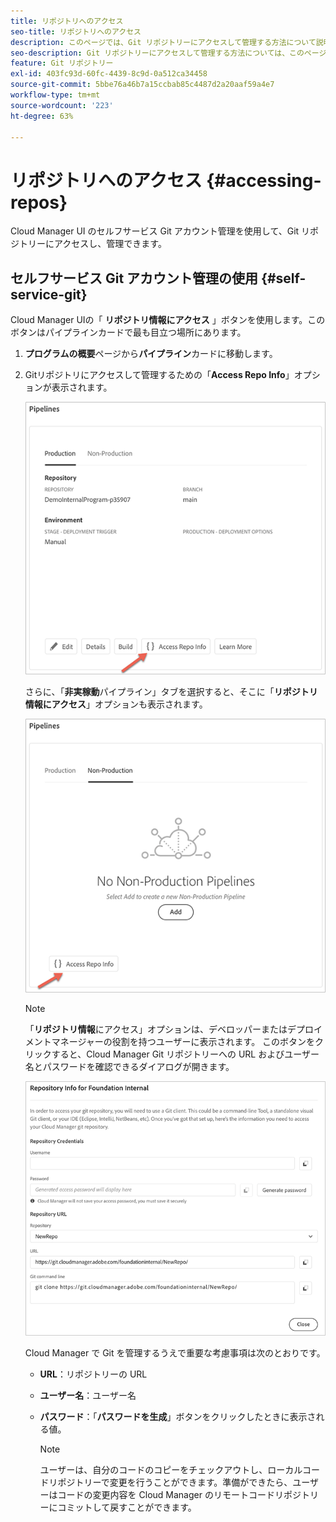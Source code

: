 ```yaml
---
title: リポジトリへのアクセス
seo-title: リポジトリへのアクセス
description: このページでは、Git リポジトリーにアクセスして管理する方法について説明します。
seo-description: Git リポジトリーにアクセスして管理する方法については、このページに従ってください。
feature: Git リポジトリー
exl-id: 403fc93d-60fc-4439-8c9d-0a512ca34458
source-git-commit: 5bbe76a46b7a15ccbab85c4487d2a20aaf59a4e7
workflow-type: tm+mt
source-wordcount: '223'
ht-degree: 63%

---
```


# リポジトリへのアクセス {#accessing-repos}

Cloud Manager UI のセルフサービス Git アカウント管理を使用して、Git リポジトリーにアクセスし、管理できます。

## セルフサービス Git アカウント管理の使用 {#self-service-git}

Cloud Manager UIの「 **リポジトリ情報にアクセス** 」ボタンを使用します。このボタンはパイプラインカードで最も目立つ場所にあります。

1. **プログラムの概要**&#x200B;ページから&#x200B;**パイプライン**&#x200B;カードに移動します。

1. Gitリポジトリにアクセスして管理するための「**Access Repo Info**」オプションが表示されます。

   ![](assets/access-repo1.png)

   さらに、「**非実稼動**&#x200B;パイプライン」タブを選択すると、そこに「**リポジトリ情報にアクセス**」オプションも表示されます。

   ![](assets/access-repo-nonprod.png)


   >[!NOTE]
   >「**リポジトリ情報**&#x200B;にアクセス」オプションは、デベロッパーまたはデプロイメントマネージャーの役割を持つユーザーに表示されます。 このボタンをクリックすると、Cloud Manager Git リポジトリーへの URL およびユーザー名とパスワードを確認できるダイアログが開きます。

   ![](assets/access-repo-create.png)

   Cloud Manager で Git を管理するうえで重要な考慮事項は次のとおりです。

   * **URL**：リポジトリーの URL
   * **ユーザー名**：ユーザー名
   * **パスワード**：「**パスワードを生成**」ボタンをクリックしたときに表示される値。


      >[!NOTE]
      >ユーザーは、自分のコードのコピーをチェックアウトし、ローカルコードリポジトリーで変更を行うことができます。準備ができたら、ユーザーはコードの変更内容を Cloud Manager のリモートコードリポジトリーにコミットして戻すことができます。
